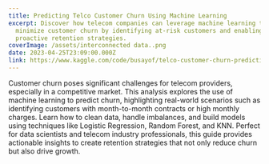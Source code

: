 ```yaml
---
title: Predicting Telco Customer Churn Using Machine Learning
excerpt: Discover how telecom companies can leverage machine learning to
  minimize customer churn by identifying at-risk customers and enabling
  proactive retention strategies.
coverImage: /assets/interconnected data..png
date: 2023-04-25T23:09:00.000Z
link: https://www.kaggle.com/code/busayof/telco-customer-churn-prediction
---
```

Customer churn poses significant challenges for telecom providers, especially in a competitive market. This analysis explores the use of machine learning to predict churn, highlighting real-world scenarios such as identifying customers with month-to-month contracts or high monthly charges. Learn how to clean data, handle imbalances, and build models using techniques like Logistic Regression, Random Forest, and KNN. Perfect for data scientists and telecom industry professionals, this guide provides actionable insights to create retention strategies that not only reduce churn but also drive growth.